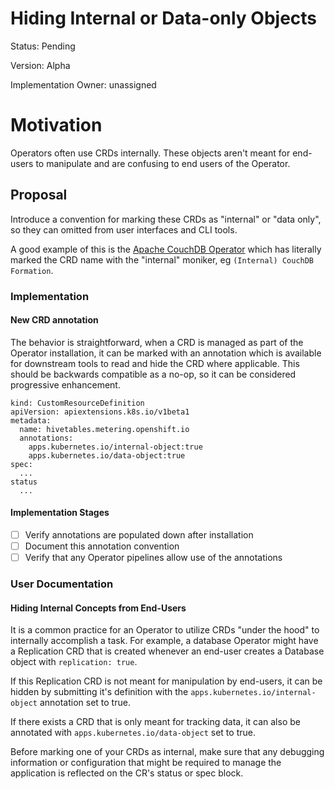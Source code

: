# Hiding Internal or Data-only Objects

Status: Pending

Version: Alpha

Implementation Owner: unassigned 

# Motivation

Operators often use CRDs internally. These objects aren't meant for end-users to manipulate and are confusing to end users of the Operator.

## Proposal

Introduce a convention for marking these CRDs as "internal" or "data only", so they can omitted from user interfaces and CLI tools.

A good example of this is the [Apache CouchDB Operator](https://operatorhub.io/operator/couchdb-operator) which has literally marked the CRD name with the "internal" moniker, eg `(Internal) CouchDB Formation`.

### Implementation

#### New CRD annotation

The behavior is straightforward, when a CRD is managed as part of the Operator installation, it can be marked with an annotation which is available for downstream tools to read and hide the CRD where applicable. This should be backwards compatible as a no-op, so it can be considered progressive enhancement.

```
kind: CustomResourceDefinition
apiVersion: apiextensions.k8s.io/v1beta1
metadata:
  name: hivetables.metering.openshift.io
  annotations:
    apps.kubernetes.io/internal-object:true
    apps.kubernetes.io/data-object:true
spec:
  ...
status
  ...
```

#### Implementation Stages

- [ ] Verify annotations are populated down after installation
- [ ] Document this annotation convention
- [ ] Verify that any Operator pipelines allow use of the annotations

### User Documentation

#### Hiding Internal Concepts from End-Users

It is a common practice for an Operator to utilize CRDs "under the hood" to internally accomplish a task. For example, a database Operator might have a Replication CRD that is created whenever an end-user creates a Database object with `replication: true`. 

If this Replication CRD is not meant for manipulation by end-users, it can be hidden by submitting it's definition with the `apps.kubernetes.io/internal-object` annotation set to true.

If there exists a CRD that is only meant for tracking data, it can also be annotated with `apps.kubernetes.io/data-object` set to true. 

Before marking one of your CRDs as internal, make sure that any debugging information or configuration that might be required to manage the application is reflected on the CR's status or spec block.
